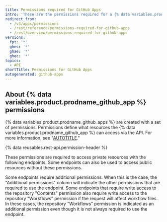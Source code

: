 ```yaml
---
title: Permissions required for GitHub Apps
intro: 'These are the permissions required for a {% data variables.product.prodname_github_app %} to use each REST API endpoint that works with {% data variables.product.prodname_github_apps %}.'
redirect_from:
  - /v3/apps/permissions
  - /rest/reference/permissions-required-for-github-apps
  - /rest/overview/permissions-required-for-github-apps
versions:
  fpt: '*'
  ghes: '*'
  ghae: '*'
  ghec: '*'
topics:
  - API
shortTitle: Permissions for GitHub Apps
autogenerated: github-apps
---
```


## About {% data variables.product.prodname_github_app %} permissions

{% data variables.product.prodname_github_apps %} are created with a set of permissions. Permissions define what resources the {% data variables.product.prodname_github_app %} can access via the API. For more information, see "[AUTOTITLE](/apps/creating-github-apps/creating-github-apps/setting-permissions-for-github-apps)."

{% data reusables.rest-api.permission-header %}

These permissions are required to access private resources with the following endpoints. Some endpoints can also be used to access public resources without these permissions.

Some endpoints require additional permissions. When this is the case, the "Additional permissions" column will indicate the other permissions that are required to use the endpoint. Some endpoints that require write access to the repository "Contents" permission also require write access to the repository "Workflows" permission if the request will affect workflow files. In these cases, the repository "Workflows" permission is indicated as an additional permission even though it is not always required to use the endpoint.

<!-- The content of this page is rendered as a NextJS page component. -->
